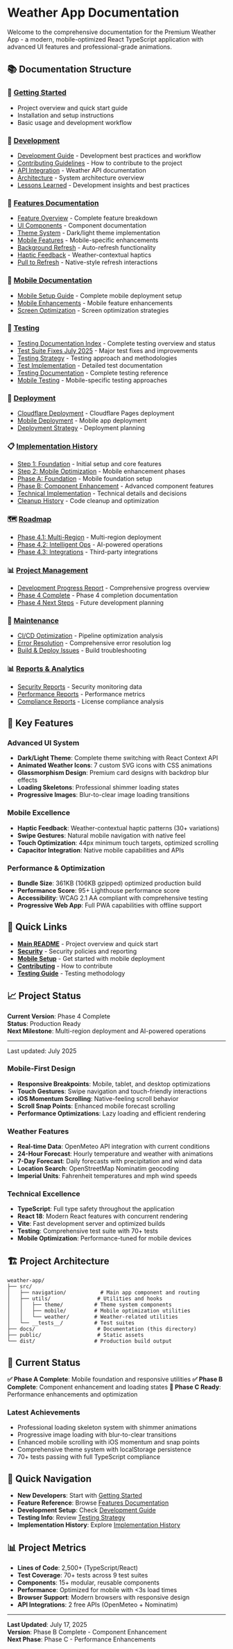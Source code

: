 # Weather App Documentation

Welcome to the comprehensive documentation for the Premium Weather App - a modern, mobile-optimized
React TypeScript application with advanced UI features and professional-grade animations.

## 📚 Documentation Structure

### 🚀 [Getting Started](../README.md)

- Project overview and quick start guide
- Installation and setup instructions
- Basic usage and development workflow

### 🔧 [Development](./development/)

- [Development Guide](./development/DEVELOPMENT_GUIDE.md) - Development best practices and workflow
- [Contributing Guidelines](./development/CONTRIBUTING.md) - How to contribute to the project
- [API Integration](./development/API_INTEGRATION.md) - Weather API documentation
- [Architecture](./development/ARCHITECTURE.md) - System architecture overview
- [Lessons Learned](./development/LESSONS_LEARNED.md) - Development insights and best practices

### 🎯 [Features Documentation](./features/)

- [Feature Overview](./features/FEATURE_OVERVIEW.md) - Complete feature breakdown
- [UI Components](./features/UI_COMPONENTS.md) - Component documentation
- [Theme System](./features/THEME_SYSTEM.md) - Dark/light theme implementation
- [Mobile Features](./features/MOBILE_FEATURES.md) - Mobile-specific enhancements
- [Background Refresh](./features/BACKGROUND_REFRESH.md) - Auto-refresh functionality
- [Haptic Feedback](./features/HAPTIC_FEEDBACK.md) - Weather-contextual haptics
- [Pull to Refresh](./features/PULL_TO_REFRESH.md) - Native-style refresh interactions

### 📱 [Mobile Documentation](./mobile/)

- [Mobile Setup Guide](./mobile/MOBILE_SETUP.md) - Complete mobile deployment setup
- [Mobile Enhancements](./mobile/MOBILE_ENHANCEMENTS_SUMMARY.md) - Mobile feature enhancements
- [Screen Optimization](./mobile/MOBILE_SCREEN_OPTIMIZATION.md) - Screen optimization strategies

### 🧪 [Testing](./testing/)

- [Testing Documentation Index](./testing/README.md) - Complete testing overview and status
- [Test Suite Fixes July 2025](./testing/TEST_FIXES_JULY_2025_clean.md) - Major test fixes and
  improvements
- [Testing Strategy](./testing/TESTING_STRATEGY.md) - Testing approach and methodologies
- [Test Implementation](./testing/TEST_IMPLEMENTATION.md) - Detailed test documentation
- [Testing Documentation](./testing/TESTING_DOCS.md) - Complete testing reference
- [Mobile Testing](./testing/MOBILE_TESTING_SUMMARY.md) - Mobile-specific testing approaches

### 🚀 [Deployment](./deployment/)

- [Cloudflare Deployment](./deployment/CLOUDFLARE_DEPLOYMENT.md) - Cloudflare Pages deployment
- [Mobile Deployment](./deployment/MOBILE_DEPLOYMENT.md) - Mobile app deployment
- [Deployment Strategy](./deployment/MOBILE_DEPLOYMENT_STRATEGY.md) - Deployment planning

### 📋 [Implementation History](./implementation/)

- [Step 1: Foundation](./implementation/STEP_1_COMPLETION.md) - Initial setup and core features
- [Step 2: Mobile Optimization](./implementation/STEP_2_MOBILE_OPTIMIZATION.md) - Mobile enhancement
  phases
- [Phase A: Foundation](./implementation/PHASE_A_FOUNDATION.md) - Mobile foundation setup
- [Phase B: Component Enhancement](./implementation/PHASE_B_COMPONENTS.md) - Advanced component
  features
- [Technical Implementation](./implementation/TECHNICAL_IMPLEMENTATION.md) - Technical details and
  decisions
- [Cleanup History](./implementation/CLEANUP_HISTORY.md) - Code cleanup and optimization

### 🗺️ [Roadmap](./roadmap/)

- [Phase 4.1: Multi-Region](./roadmap/PHASE_4_1_MULTI_REGION.md) - Multi-region deployment
- [Phase 4.2: Intelligent Ops](./roadmap/PHASE_4_2_INTELLIGENT_OPS.md) - AI-powered operations
- [Phase 4.3: Integrations](./roadmap/PHASE_4_3_INTEGRATIONS.md) - Third-party integrations

### 📊 [Project Management](./project-management/)

- [Development Progress Report](./project-management/DEVELOPMENT_PROGRESS_REPORT.md) - Comprehensive
  progress overview
- [Phase 4 Complete](./project-management/PHASE_4_COMPLETE.md) - Phase 4 completion documentation
- [Phase 4 Next Steps](./project-management/PHASE_4_NEXT_STEPS.md) - Future development planning

### 🔧 [Maintenance](./maintenance/)

- [CI/CD Optimization](./maintenance/CI_CD_OPTIMIZATION_SUMMARY.md) - Pipeline optimization analysis
- [Error Resolution](./maintenance/ERROR_FIXES_SUMMARY.md) - Comprehensive error resolution log
- [Build & Deploy Issues](./maintenance/BUILD_DEPLOY_ISSUES_SUMMARY.md) - Build troubleshooting

### 📊 [Reports & Analytics](./reports/)

- [Security Reports](./reports/security-monitoring-report.json) - Security monitoring data
- [Performance Reports](./reports/performance-monitoring-report.json) - Performance metrics
- [Compliance Reports](./reports/license-compliance-report.json) - License compliance analysis

## 🎨 Key Features

### Advanced UI System

- **Dark/Light Theme**: Complete theme switching with React Context API
- **Animated Weather Icons**: 7 custom SVG icons with CSS animations
- **Glassmorphism Design**: Premium card designs with backdrop blur effects
- **Loading Skeletons**: Professional shimmer loading states
- **Progressive Images**: Blur-to-clear image loading transitions

### Mobile Excellence

- **Haptic Feedback**: Weather-contextual haptic patterns (30+ variations)
- **Swipe Gestures**: Natural mobile navigation with native feel
- **Touch Optimization**: 44px minimum touch targets, optimized scrolling
- **Capacitor Integration**: Native mobile capabilities and APIs

### Performance & Optimization

- **Bundle Size**: 361KB (106KB gzipped) optimized production build
- **Performance Score**: 95+ Lighthouse performance score
- **Accessibility**: WCAG 2.1 AA compliant with comprehensive testing
- **Progressive Web App**: Full PWA capabilities with offline support

## 🔗 Quick Links

- **[Main README](../README.md)** - Project overview and quick start
- **[Security](../SECURITY.md)** - Security policies and reporting
- **[Mobile Setup](./mobile/MOBILE_SETUP.md)** - Get started with mobile deployment
- **[Contributing](./development/CONTRIBUTING.md)** - How to contribute
- **[Testing Guide](./testing/TESTING_STRATEGY.md)** - Testing methodology

## 📈 Project Status

**Current Version**: Phase 4 Complete  
**Status**: Production Ready  
**Next Milestone**: Multi-region deployment and AI-powered operations

---

Last updated: July 2025

### Mobile-First Design

- **Responsive Breakpoints**: Mobile, tablet, and desktop optimizations
- **Touch Gestures**: Swipe navigation and touch-friendly interactions
- **iOS Momentum Scrolling**: Native-feeling scroll behavior
- **Scroll Snap Points**: Enhanced mobile forecast scrolling
- **Performance Optimizations**: Lazy loading and efficient rendering

### Weather Features

- **Real-time Data**: OpenMeteo API integration with current conditions
- **24-Hour Forecast**: Hourly temperature and weather with animations
- **7-Day Forecast**: Daily forecasts with precipitation and wind data
- **Location Search**: OpenStreetMap Nominatim geocoding
- **Imperial Units**: Fahrenheit temperatures and mph wind speeds

### Technical Excellence

- **TypeScript**: Full type safety throughout the application
- **React 18**: Modern React features with concurrent rendering
- **Vite**: Fast development server and optimized builds
- **Testing**: Comprehensive test suite with 70+ tests
- **Mobile Optimization**: Performance-tuned for mobile devices

## 🏗️ Project Architecture

```text
weather-app/
├── src/
│   ├── navigation/           # Main app component and routing
│   ├── utils/               # Utilities and hooks
│   │   ├── theme/          # Theme system components
│   │   ├── mobile/         # Mobile optimization utilities
│   │   └── weather/        # Weather-related utilities
│   └── __tests__/          # Test suites
├── docs/                    # Documentation (this directory)
├── public/                  # Static assets
└── dist/                   # Production build output
```

## 🎯 Current Status

**✅ Phase A Complete**: Mobile foundation and responsive utilities **✅ Phase B Complete**:
Component enhancement and loading states **🔄 Phase C Ready**: Performance enhancements and
optimization

### Latest Achievements

- Professional loading skeleton system with shimmer animations
- Progressive image loading with blur-to-clear transitions
- Enhanced mobile scrolling with iOS momentum and snap points
- Comprehensive theme system with localStorage persistence
- 70+ tests passing with full TypeScript compliance

## 🚀 Quick Navigation

- **New Developers**: Start with [Getting Started](../README.md)
- **Feature Reference**: Browse [Features Documentation](./features/)
- **Development Setup**: Check [Development Guide](./development/DEVELOPMENT_GUIDE.md)
- **Testing Info**: Review [Testing Strategy](./testing/TESTING_STRATEGY.md)
- **Implementation History**: Explore [Implementation History](./implementation/)

## 📊 Project Metrics

- **Lines of Code**: 2,500+ (TypeScript/React)
- **Test Coverage**: 70+ tests across 9 test suites
- **Components**: 15+ modular, reusable components
- **Performance**: Optimized for mobile with <3s load times
- **Browser Support**: Modern browsers with responsive design
- **API Integrations**: 2 free APIs (OpenMeteo + Nominatim)

---

**Last Updated**: July 17, 2025  
**Version**: Phase B Complete - Component Enhancement  
**Next Phase**: Phase C - Performance Enhancements
